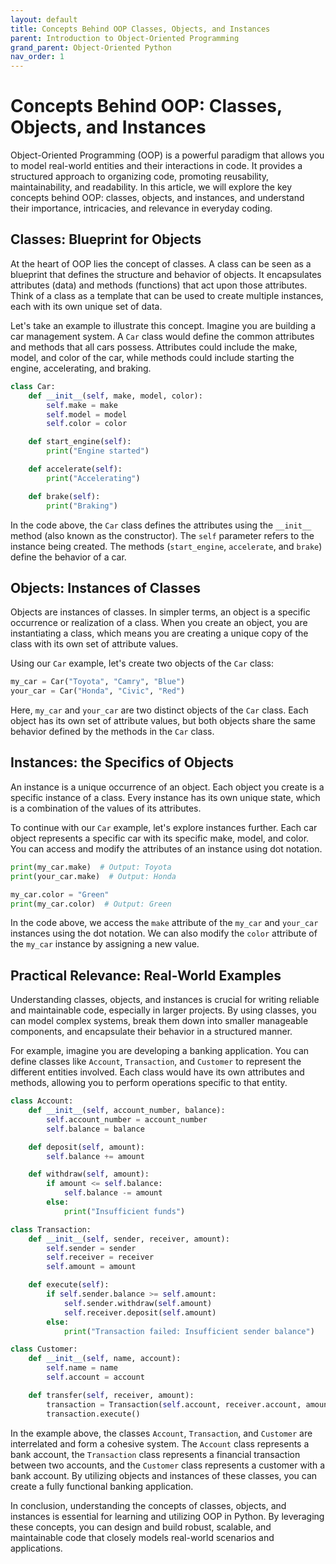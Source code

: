 ```yaml
---
layout: default
title: Concepts Behind OOP Classes, Objects, and Instances
parent: Introduction to Object-Oriented Programming
grand_parent: Object-Oriented Python
nav_order: 1
---
```

# Concepts Behind OOP: Classes, Objects, and Instances

Object-Oriented Programming (OOP) is a powerful paradigm that allows you to model real-world entities and their interactions in code. It provides a structured approach to organizing code, promoting reusability, maintainability, and readability. In this article, we will explore the key concepts behind OOP: classes, objects, and instances, and understand their importance, intricacies, and relevance in everyday coding.

## Classes: Blueprint for Objects

At the heart of OOP lies the concept of classes. A class can be seen as a blueprint that defines the structure and behavior of objects. It encapsulates attributes (data) and methods (functions) that act upon those attributes. Think of a class as a template that can be used to create multiple instances, each with its own unique set of data.

Let's take an example to illustrate this concept. Imagine you are building a car management system. A `Car` class would define the common attributes and methods that all cars possess. Attributes could include the make, model, and color of the car, while methods could include starting the engine, accelerating, and braking.

```python
class Car:
    def __init__(self, make, model, color):
        self.make = make
        self.model = model
        self.color = color

    def start_engine(self):
        print("Engine started")

    def accelerate(self):
        print("Accelerating")

    def brake(self):
        print("Braking")
```

In the code above, the `Car` class defines the attributes using the `__init__` method (also known as the constructor). The `self` parameter refers to the instance being created. The methods (`start_engine`, `accelerate`, and `brake`) define the behavior of a car.

## Objects: Instances of Classes

Objects are instances of classes. In simpler terms, an object is a specific occurrence or realization of a class. When you create an object, you are instantiating a class, which means you are creating a unique copy of the class with its own set of attribute values.

Using our `Car` example, let's create two objects of the `Car` class:

```python
my_car = Car("Toyota", "Camry", "Blue")
your_car = Car("Honda", "Civic", "Red")
```

Here, `my_car` and `your_car` are two distinct objects of the `Car` class. Each object has its own set of attribute values, but both objects share the same behavior defined by the methods in the `Car` class.

## Instances: the Specifics of Objects

An instance is a unique occurrence of an object. Each object you create is a specific instance of a class. Every instance has its own unique state, which is a combination of the values of its attributes.

To continue with our `Car` example, let's explore instances further. Each car object represents a specific car with its specific make, model, and color. You can access and modify the attributes of an instance using dot notation.

```python
print(my_car.make)  # Output: Toyota
print(your_car.make)  # Output: Honda

my_car.color = "Green"
print(my_car.color)  # Output: Green
```

In the code above, we access the `make` attribute of the `my_car` and `your_car` instances using the dot notation. We can also modify the `color` attribute of the `my_car` instance by assigning a new value.

## Practical Relevance: Real-World Examples

Understanding classes, objects, and instances is crucial for writing reliable and maintainable code, especially in larger projects. By using classes, you can model complex systems, break them down into smaller manageable components, and encapsulate their behavior in a structured manner.

For example, imagine you are developing a banking application. You can define classes like `Account`, `Transaction`, and `Customer` to represent the different entities involved. Each class would have its own attributes and methods, allowing you to perform operations specific to that entity.

```python
class Account:
    def __init__(self, account_number, balance):
        self.account_number = account_number
        self.balance = balance

    def deposit(self, amount):
        self.balance += amount

    def withdraw(self, amount):
        if amount <= self.balance:
            self.balance -= amount
        else:
            print("Insufficient funds")

class Transaction:
    def __init__(self, sender, receiver, amount):
        self.sender = sender
        self.receiver = receiver
        self.amount = amount

    def execute(self):
        if self.sender.balance >= self.amount:
            self.sender.withdraw(self.amount)
            self.receiver.deposit(self.amount)
        else:
            print("Transaction failed: Insufficient sender balance")

class Customer:
    def __init__(self, name, account):
        self.name = name
        self.account = account

    def transfer(self, receiver, amount):
        transaction = Transaction(self.account, receiver.account, amount)
        transaction.execute()
```

In the example above, the classes `Account`, `Transaction`, and `Customer` are interrelated and form a cohesive system. The `Account` class represents a bank account, the `Transaction` class represents a financial transaction between two accounts, and the `Customer` class represents a customer with a bank account. By utilizing objects and instances of these classes, you can create a fully functional banking application.

In conclusion, understanding the concepts of classes, objects, and instances is essential for learning and utilizing OOP in Python. By leveraging these concepts, you can design and build robust, scalable, and maintainable code that closely models real-world scenarios and applications.